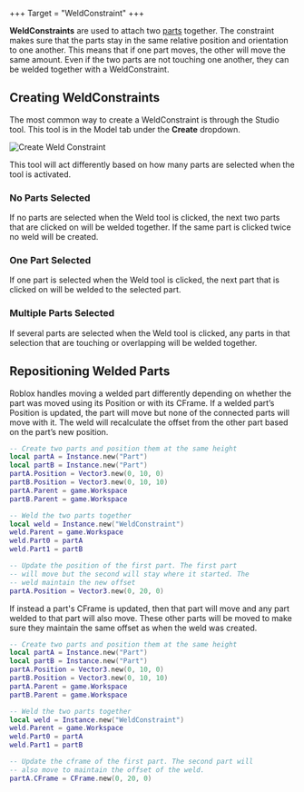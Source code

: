 +++
Target = "WeldConstraint"
+++

**WeldConstraints** are used to attach two [parts](https://developer.roblox.com/api-reference/class/BasePart) together. The constraint makes sure that the parts stay in the same relative position and orientation to one another. This means that if one part moves, the other will move the same amount. Even if the two parts are not touching one another, they can be welded together with a WeldConstraint.## Creating WeldConstraintsThe most common way to create a WeldConstraint is through the Studio tool. This tool is in the Model tab under the **Create** dropdown.![Create Weld Constraint][1]This tool will act differently based on how many parts are selected when the tool is activated.### No Parts SelectedIf no parts are selected when the Weld tool is clicked, the next two parts that are clicked on will be welded together. If the same part is clicked twice no weld will be created.### One Part SelectedIf one part is selected when the Weld tool is clicked, the next part that is clicked on will be welded to the selected part.### Multiple Parts SelectedIf several parts are selected when the Weld tool is clicked, any parts in that selection that are touching or overlapping will be welded together.## Repositioning Welded PartsRoblox handles moving a welded part differently depending on whether the part was moved using its Position or with its CFrame. If a welded part’s Position is updated, the part will move but none of the connected parts will move with it. The weld will recalculate the offset from the other part based on the part’s new position.```lua-- Create two parts and position them at the same heightlocal partA = Instance.new("Part")local partB = Instance.new("Part")partA.Position = Vector3.new(0, 10, 0)partB.Position = Vector3.new(0, 10, 10)partA.Parent = game.WorkspacepartB.Parent = game.Workspace-- Weld the two parts togetherlocal weld = Instance.new("WeldConstraint")weld.Parent = game.Workspaceweld.Part0 = partAweld.Part1 = partB-- Update the position of the first part. The first part-- will move but the second will stay where it started. The-- weld maintain the new offsetpartA.Position = Vector3.new(0, 20, 0)```If instead a part's CFrame is updated, then that part will move and any part welded to that part will also move. These other parts will be moved to make sure they maintain the same offset as when the weld was created.```lua-- Create two parts and position them at the same heightlocal partA = Instance.new("Part")local partB = Instance.new("Part")partA.Position = Vector3.new(0, 10, 0)partB.Position = Vector3.new(0, 10, 10)partA.Parent = game.WorkspacepartB.Parent = game.Workspace-- Weld the two parts togetherlocal weld = Instance.new("WeldConstraint")weld.Parent = game.Workspaceweld.Part0 = partAweld.Part1 = partB-- Update the cframe of the first part. The second part will-- also move to maintain the offset of the weld.partA.CFrame = CFrame.new(0, 20, 0)```[1]: https://developer.roblox.com/assets/5b2db5843e0c33235eaa53c0/CreateWeldConstraint.png